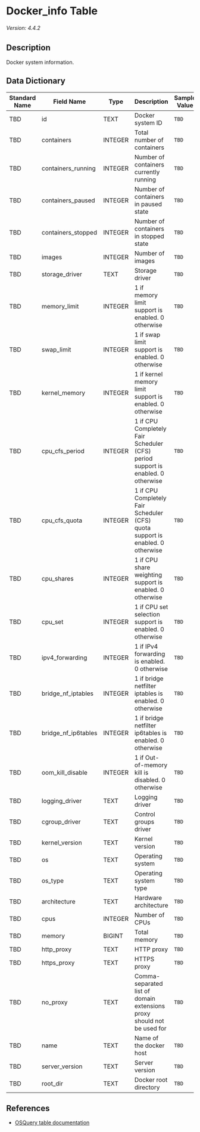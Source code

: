 # Docker_info Table
###### Version: 4.4.2

## Description
Docker system information.

## Data Dictionary
|Standard Name|Field Name|Type|Description|Sample Value|
|---|---|---|---|---|
|TBD|id|TEXT|Docker system ID|`TBD`|
|TBD|containers|INTEGER|Total number of containers|`TBD`|
|TBD|containers_running|INTEGER|Number of containers currently running|`TBD`|
|TBD|containers_paused|INTEGER|Number of containers in paused state|`TBD`|
|TBD|containers_stopped|INTEGER|Number of containers in stopped state|`TBD`|
|TBD|images|INTEGER|Number of images|`TBD`|
|TBD|storage_driver|TEXT|Storage driver|`TBD`|
|TBD|memory_limit|INTEGER|1 if memory limit support is enabled. 0 otherwise|`TBD`|
|TBD|swap_limit|INTEGER|1 if swap limit support is enabled. 0 otherwise|`TBD`|
|TBD|kernel_memory|INTEGER|1 if kernel memory limit support is enabled. 0 otherwise|`TBD`|
|TBD|cpu_cfs_period|INTEGER|1 if CPU Completely Fair Scheduler (CFS) period support is enabled. 0 otherwise|`TBD`|
|TBD|cpu_cfs_quota|INTEGER|1 if CPU Completely Fair Scheduler (CFS) quota support is enabled. 0 otherwise|`TBD`|
|TBD|cpu_shares|INTEGER|1 if CPU share weighting support is enabled. 0 otherwise|`TBD`|
|TBD|cpu_set|INTEGER|1 if CPU set selection support is enabled. 0 otherwise|`TBD`|
|TBD|ipv4_forwarding|INTEGER|1 if IPv4 forwarding is enabled. 0 otherwise|`TBD`|
|TBD|bridge_nf_iptables|INTEGER|1 if bridge netfilter iptables is enabled. 0 otherwise|`TBD`|
|TBD|bridge_nf_ip6tables|INTEGER|1 if bridge netfilter ip6tables is enabled. 0 otherwise|`TBD`|
|TBD|oom_kill_disable|INTEGER|1 if Out-of-memory kill is disabled. 0 otherwise|`TBD`|
|TBD|logging_driver|TEXT|Logging driver|`TBD`|
|TBD|cgroup_driver|TEXT|Control groups driver|`TBD`|
|TBD|kernel_version|TEXT|Kernel version|`TBD`|
|TBD|os|TEXT|Operating system|`TBD`|
|TBD|os_type|TEXT|Operating system type|`TBD`|
|TBD|architecture|TEXT|Hardware architecture|`TBD`|
|TBD|cpus|INTEGER|Number of CPUs|`TBD`|
|TBD|memory|BIGINT|Total memory|`TBD`|
|TBD|http_proxy|TEXT|HTTP proxy|`TBD`|
|TBD|https_proxy|TEXT|HTTPS proxy|`TBD`|
|TBD|no_proxy|TEXT|Comma-separated list of domain extensions proxy should not be used for|`TBD`|
|TBD|name|TEXT|Name of the docker host|`TBD`|
|TBD|server_version|TEXT|Server version|`TBD`|
|TBD|root_dir|TEXT|Docker root directory|`TBD`|

## References
* [OSQuery table documentation](https://osquery.io/schema/current#docker_info)
